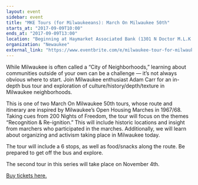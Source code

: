 ```yaml
---
layout: event
sidebar: event
title: "MKE Tours (for Milwaukeeans): March On Milwaukee 50th"
starts_at: "2017-09-09T10:00"
ends_at: "2017-09-09T13:00"
location: "Beginning at Haymarket Associated Bank (1301 N Doctor M.L.K. Dr, Milwaukee, WI)"
organization: "Newaukee"
external_link: "https://www.eventbrite.com/e/milwaukee-tour-for-milwaukeeans-march-on-milwaukee-50th-anniversary-pt-1-tickets-36161905232"
---
```


While Milwaukee is often called a “City of Neighborhoods,” learning about communities outside of your own can be a challenge — it’s not always obvious where to start. Join Milwaukee enthusiast Adam Carr for an in-depth bus tour and exploration of culture/history/depth/texture in Milwaukee neighborhoods.

This is one of two March On Milwaukee 50th tours, whose route and itinerary are inspired by Milwaukee’s Open Housing Marches in 1967/68. Taking cues from 200 Nights of Freedom, the tour will focus on the themes “Recognition & Re-ignition.” This will include historic locations and insight from marchers who participated in the marches. Additionally, we will learn about organizing and activism taking place in Milwaukee today.

The tour will include a 6 stops, as well as food/snacks along the route. Be prepared to get off the bus and explore.

The second tour in this series will take place on November 4th.

[Buy tickets here.](http://200nightsoffreedom.org/2017/09/09/detour-by-carr)
